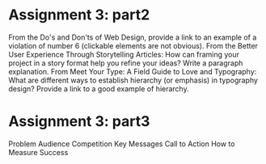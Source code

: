 <!doctype html>
<html lang="en">
<head>
	<meta charset="utf-8">
	<title>Assignment 3</title>
	<link rel="preconnect" href="https://fonts.googleapis.com">
<link rel="preconnect" href="https://fonts.gstatic.com" crossorigin>
<link href="https://fonts.googleapis.com/css2?family=Libre+Bodoni:ital,wght@0,400..700;1,400..700&family=Urbanist:ital,wght@0,100..900;1,100..900&display=swap" rel="stylesheet">
	<link href="style.css" rel="stylesheet">
	
</head>
<body>
	<h1>Assignment 3: part2</h1>
	<p>From the Do's and Don'ts of Web Design, provide a link to an example of a violation of number 6 (clickable elements are not obvious).
From the Better User Experience Through Storytelling Articles: How can framing your project in a story format help you refine your ideas? Write a paragraph explanation.
From Meet Your Type: A Field Guide to Love and Typography: What are different ways to establish hierarchy (or emphasis) in typography design? Provide a link to a good example of hierarchy.</p>
<h1>Assignment 3: part3</h1>
<p>
Problem
Audience
Competition
Key Messages
Call to Action
How to Measure Success
</body>
</html>
